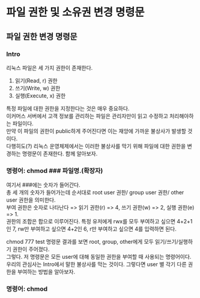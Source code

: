 파일 권한 및 소유권 변경 명령문
==============================

파일 권한 변경 명령문
------------------------------
### Intro

리눅스 파일은 세 가지 권한이 존재한다.  
1. 읽기(Read, r) 권한
2. 쓰기(Write, w) 권한
3. 실행(Execute, x) 권한

특정 파일에 대한 권한을 지정한다는 것은 매우 중요하다.  
이커머스 서버에서 고객 정보를 관리하는 파일은 관리자만이 읽고 수정하고 처리해야하는 파일이다.  
만약 이 파일의 권한이 public하게 주어진다면 이는 재앙에 가까운 불상사가 발생할 것이다.  
다행히도(?) 리눅스 운영체제에서는 이러한 불상사를 막기 위해 파일에 대한 권한을 변경하는 명령문이 존재한다. 함께 알아보자.

### 명령어: chmod ### 파일명.(확장자)

여기서 ###에는 숫자가 들어간다.  
총 세 개의 숫자가 들어가는데 순서대로 root user 권한/ group user 권한/ other user 권한을 의미한다.  
부여 권한은 숫자로 나타난다 => 읽기 권한(r) => 4, 쓰기 권한(w) => 2, 실행 권한(e) => 1.  
권한의 조합은 합으로 이루어진다. 특정 유저에게 rwx를 모두 부여하고 싶으면 4+2+1인 7, rw만 부여하고 싶으면 4+2인 6, r만 부여하고 싶으면 4를 입력하면 된다.


chmod 777 test 명령문 결과를 보면 root, group, other에게 모두 읽기/쓰기/실행하기 권한이 주어졌다.  
그렇다. 저 명령문은 모든 user에 대해 동일한 권한을 부여할 때 사용되는 명령어이다.  
우리의 관심사는 Intro에서 말한 불상사를 막는 것이다. 그렇다면 user 별 각기 다른 권한을 부여하는 방법을 알아보자.

### 명령어: chmod

